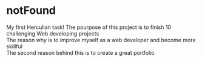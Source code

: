 # notFound
My first Herculian task!
The pourpose of this project is to finish 10 challenging Web developing projects  
The reason why is to improve myself as a web developer and become more skillful  
The second reason behind this is to create a great portfolio
